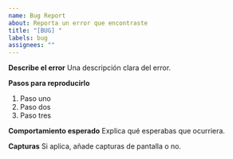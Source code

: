 ```yaml
---
name: Bug Report
about: Reporta un error que encontraste
title: "[BUG] "
labels: bug
assignees: ""
---
```


**Describe el error**
Una descripción clara del error.

**Pasos para reproducirlo**
1. Paso uno
2. Paso dos
3. Paso tres

**Comportamiento esperado**
Explica qué esperabas que ocurriera.

**Capturas**
Si aplica, añade capturas de pantalla o no.